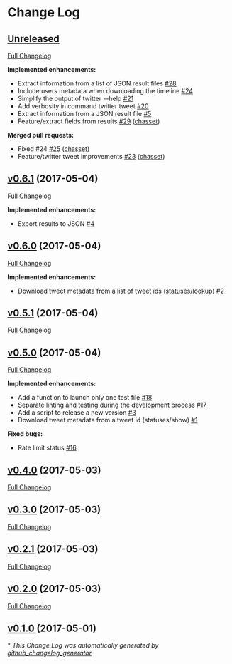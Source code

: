 # Change Log

## [Unreleased](https://github.com/chasset/captweet/tree/HEAD)

[Full Changelog](https://github.com/chasset/captweet/compare/v0.6.1...HEAD)

**Implemented enhancements:**

- Extract information from a list of JSON result files [\#28](https://github.com/chasset/captweet/issues/28)
- Include users metadata when downloading the timeline [\#24](https://github.com/chasset/captweet/issues/24)
- Simplify the output of twitter --help [\#21](https://github.com/chasset/captweet/issues/21)
- Add verbosity in command twitter tweet [\#20](https://github.com/chasset/captweet/issues/20)
- Extract information from a JSON result file [\#5](https://github.com/chasset/captweet/issues/5)
- Feature/extract fields from results [\#29](https://github.com/chasset/captweet/pull/29) ([chasset](https://github.com/chasset))

**Merged pull requests:**

- Fixed \#24 [\#25](https://github.com/chasset/captweet/pull/25) ([chasset](https://github.com/chasset))
- Feature/twitter tweet improvements [\#23](https://github.com/chasset/captweet/pull/23) ([chasset](https://github.com/chasset))

## [v0.6.1](https://github.com/chasset/captweet/tree/v0.6.1) (2017-05-04)
[Full Changelog](https://github.com/chasset/captweet/compare/v0.6.0...v0.6.1)

**Implemented enhancements:**

- Export results to JSON [\#4](https://github.com/chasset/captweet/issues/4)

## [v0.6.0](https://github.com/chasset/captweet/tree/v0.6.0) (2017-05-04)
[Full Changelog](https://github.com/chasset/captweet/compare/v0.5.1...v0.6.0)

**Implemented enhancements:**

- Download tweet metadata from a list of tweet ids \(statuses/lookup\) [\#2](https://github.com/chasset/captweet/issues/2)

## [v0.5.1](https://github.com/chasset/captweet/tree/v0.5.1) (2017-05-04)
[Full Changelog](https://github.com/chasset/captweet/compare/v0.5.0...v0.5.1)

## [v0.5.0](https://github.com/chasset/captweet/tree/v0.5.0) (2017-05-04)
[Full Changelog](https://github.com/chasset/captweet/compare/v0.4.0...v0.5.0)

**Implemented enhancements:**

- Add a function to launch only one test file [\#18](https://github.com/chasset/captweet/issues/18)
- Separate linting and testing during the development process [\#17](https://github.com/chasset/captweet/issues/17)
- Add a script to release a new version [\#3](https://github.com/chasset/captweet/issues/3)
- Download tweet metadata from a tweet id \(statuses/show\) [\#1](https://github.com/chasset/captweet/issues/1)

**Fixed bugs:**

- Rate limit status [\#16](https://github.com/chasset/captweet/issues/16)

## [v0.4.0](https://github.com/chasset/captweet/tree/v0.4.0) (2017-05-03)
[Full Changelog](https://github.com/chasset/captweet/compare/v0.3.0...v0.4.0)

## [v0.3.0](https://github.com/chasset/captweet/tree/v0.3.0) (2017-05-03)
[Full Changelog](https://github.com/chasset/captweet/compare/v0.2.1...v0.3.0)

## [v0.2.1](https://github.com/chasset/captweet/tree/v0.2.1) (2017-05-03)
[Full Changelog](https://github.com/chasset/captweet/compare/v0.2.0...v0.2.1)

## [v0.2.0](https://github.com/chasset/captweet/tree/v0.2.0) (2017-05-03)
[Full Changelog](https://github.com/chasset/captweet/compare/v0.1.0...v0.2.0)

## [v0.1.0](https://github.com/chasset/captweet/tree/v0.1.0) (2017-05-01)


\* *This Change Log was automatically generated by [github_changelog_generator](https://github.com/skywinder/Github-Changelog-Generator)*